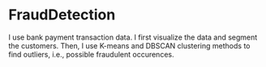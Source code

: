 # FraudDetection
I use bank payment transaction data. I first visualize the data and segment the customers. Then, I use K-means and DBSCAN clustering methods to find outliers, i.e., possible fraudulent occurences.
